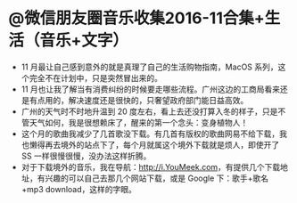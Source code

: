 

# @微信朋友圈音乐收集2016-11合集+生活（音乐+文字）

- 11 月最让自己感到意外的就是真理了自己的生活购物指南，MacOS 系列，这个完全不在计划中，只是突然冒出来的。
- 11 月也让我了解当有消费纠纷的时候要走哪些流程。广州这边的工商局看来还是有点用的，解决速度还是很快的，只奢望政府部门能日益高效。
- 广州的天气时不时地升温到 20 度左右，看上去还没打算入冬的样子，只是不管天气如何，我是很想赖床了，醒来的第一个念头：变身植物人！
- 这个月的歌曲我减少了几首歌没下载。有几首有版权的歌曲网易不给下载，我也懒得再去境外的站点下了，每个月就属这个境外下载就是烦人，即使开了 SS 一样很慢很慢，没办法这样折腾。
- 对于下载境外的音乐，我在导航：<http://i.YouMeek.com>，有提供几个下载地址，有兴趣的可以自己去那几个网站下载，或是 Google 下：歌手+歌名+mp3 download，这样的字眼。


